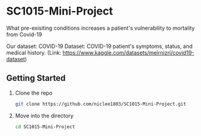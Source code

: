 # SC1015-Mini-Project
What pre-exisiting conditions increases a patient's vulnerability to mortality from Covid-19

Our dataset: COVID-19 Dataset: COVID-19 patient's symptoms, status, and medical history.  (Link: https://www.kaggle.com/datasets/meirnizri/covid19-dataset)

## Getting Started

1. Clone the repo
    
    ```bash
    git clone https://github.com/niclee1803/SC1015-Mini-Project.git
    ```
    
2. Move into the directory
    
    ```bash
    cd SC1015-Mini-Project
    ```
   
